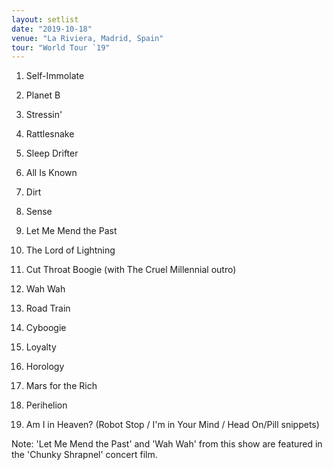 ```yaml
---
layout: setlist
date: "2019-10-18"
venue: "La Riviera, Madrid, Spain"
tour: "World Tour `19"
---
```



 1. Self-Immolate

 2. Planet B

 3. Stressin'

 4. Rattlesnake

 5. Sleep Drifter

 6. All Is Known

 7. Dirt

 8. Sense

 9. Let Me Mend the Past

10. The Lord of Lightning

11. Cut Throat Boogie
    (with The Cruel Millennial outro)

12. Wah Wah

13. Road Train

14. Cyboogie

15. Loyalty

16. Horology

17. Mars for the Rich

18. Perihelion

19. Am I in Heaven?
    (Robot Stop / I'm in Your Mind / Head On/Pill snippets)


Note: 'Let Me Mend the Past' and 'Wah Wah' from this show are featured
in the 'Chunky Shrapnel' concert film.
